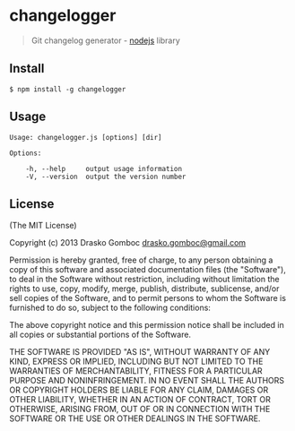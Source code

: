 # changelogger

> Git changelog generator - [nodejs](http://nodejs.org) library

## Install

    $ npm install -g changelogger

## Usage

    Usage: changelogger.js [options] [dir]

    Options:

        -h, --help     output usage information
        -V, --version  output the version number


## License

(The MIT License)

Copyright (c) 2013 Drasko Gomboc <drasko.gomboc@gmail.com>

Permission is hereby granted, free of charge, to any person obtaining a copy
of this software and associated documentation files (the "Software"), to deal
in the Software without restriction, including without limitation the rights
to use, copy, modify, merge, publish, distribute, sublicense, and/or sell
copies of the Software, and to permit persons to whom the Software is
furnished to do so, subject to the following conditions:

The above copyright notice and this permission notice shall be included in
all copies or substantial portions of the Software.

THE SOFTWARE IS PROVIDED "AS IS", WITHOUT WARRANTY OF ANY KIND, EXPRESS OR
IMPLIED, INCLUDING BUT NOT LIMITED TO THE WARRANTIES OF MERCHANTABILITY,
FITNESS FOR A PARTICULAR PURPOSE AND NONINFRINGEMENT. IN NO EVENT SHALL THE
AUTHORS OR COPYRIGHT HOLDERS BE LIABLE FOR ANY CLAIM, DAMAGES OR OTHER
LIABILITY, WHETHER IN AN ACTION OF CONTRACT, TORT OR OTHERWISE, ARISING FROM,
OUT OF OR IN CONNECTION WITH THE SOFTWARE OR THE USE OR OTHER DEALINGS IN
THE SOFTWARE.
